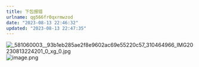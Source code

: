 ```yaml
---
title: 下包报错
urlname: qg566fr0qxrmwzod
date: "2023-08-13 22:46:32"
updated: "2023-08-13 22:47:35"
---
```


![_581060003__93b1eb285ae2f8e9602ac69e55220c57_310464966_IMG20230813224201_0_xg_0.jpg](http://gyg-bawei-zg4-2103b.oss-cn-beijing.aliyuncs.com/79421695dc148e8d33afa1da18661359.jpeg)
![image.png](http://gyg-bawei-zg4-2103b.oss-cn-beijing.aliyuncs.com/875f7288b7e4320cbae6679cd83fa6a8.png)
